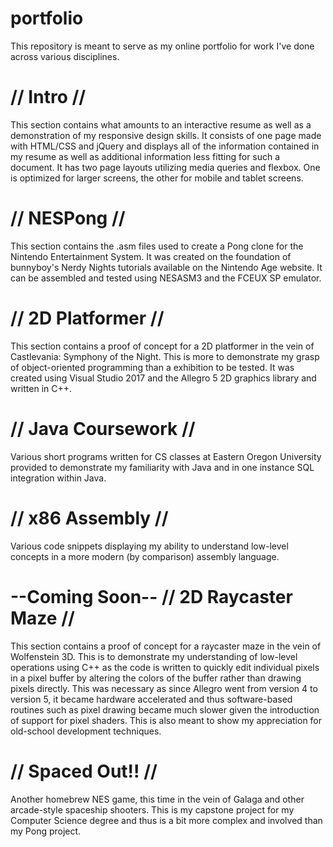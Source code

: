 # portfolio
This repository is meant to serve as my online portfolio for work I've done across various disciplines.

// Intro //
=
This section contains what amounts to an interactive resume as well as a demonstration of my responsive design skills.
It consists of one page made with HTML/CSS and jQuery and displays all of the information contained in my resume as well
as additional information less fitting for such a document. It has two page layouts utilizing media queries and flexbox.
One is optimized for larger screens, the other for mobile and tablet screens.

// NESPong //
=
This section contains the .asm files used to create a Pong clone for the Nintendo Entertainment System. It was created
on the foundation of bunnyboy's Nerdy Nights tutorials available on the Nintendo Age website. It can be assembled and
tested using NESASM3 and the FCEUX SP emulator.

// 2D Platformer //
=
This section contains a proof of concept for a 2D platformer in the vein of Castlevania: Symphony of the Night. This is
more to demonstrate my grasp of object-oriented programming than a exhibition to be tested. It was created using Visual
Studio 2017 and the Allegro 5 2D graphics library and written in C++.

// Java Coursework //
=
Various short programs written for CS classes at Eastern Oregon University provided to demonstrate my familiarity with Java
and in one instance SQL integration within Java.

// x86 Assembly //
=
Various code snippets displaying my ability to understand low-level concepts in a more modern (by comparison) assembly language.

--Coming Soon--
// 2D Raycaster Maze //
=
This section contains a proof of concept for a raycaster maze in the vein of Wolfenstein 3D. This is to demonstrate my
understanding of low-level operations using C++ as the code is written to quickly edit individual pixels in a pixel buffer
by altering the colors of the buffer rather than drawing pixels directly. This was necessary as since Allegro went from
version 4 to version 5, it became hardware accelerated and thus software-based routines such as pixel drawing became much
slower given the introduction of support for pixel shaders. This is also meant to show my appreciation for old-school
development techniques.

// Spaced Out!! //
=
Another homebrew NES game, this time in the vein of Galaga and other arcade-style spaceship shooters. This is my capstone
project for my Computer Science degree and thus is a bit more complex and involved than my Pong project.
